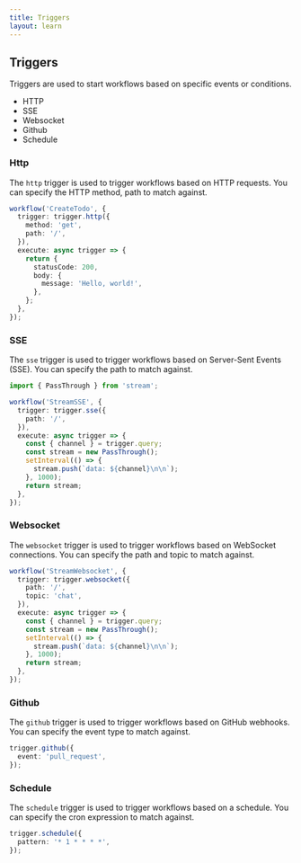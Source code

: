 ```yaml
---
title: Triggers
layout: learn
---
```


## Triggers

Triggers are used to start workflows based on specific events or conditions.

- HTTP
- SSE
- Websocket
- Github
- Schedule

### Http

The `http` trigger is used to trigger workflows based on HTTP requests. You can specify the HTTP method, path to match against.

```ts
workflow('CreateTodo', {
  trigger: trigger.http({
    method: 'get',
    path: '/',
  }),
  execute: async trigger => {
    return {
      statusCode: 200,
      body: {
        message: 'Hello, world!',
      },
    };
  },
});
```

### SSE

The `sse` trigger is used to trigger workflows based on Server-Sent Events (SSE). You can specify the path to match against.

```ts
import { PassThrough } from 'stream';

workflow('StreamSSE', {
  trigger: trigger.sse({
    path: '/',
  }),
  execute: async trigger => {
    const { channel } = trigger.query;
    const stream = new PassThrough();
    setInterval(() => {
      stream.push(`data: ${channel}\n\n`);
    }, 1000);
    return stream;
  },
});
```

### Websocket

The `websocket` trigger is used to trigger workflows based on WebSocket connections. You can specify the path and topic to match against.

```ts
workflow('StreamWebsocket', {
  trigger: trigger.websocket({
    path: '/',
    topic: 'chat',
  }),
  execute: async trigger => {
    const { channel } = trigger.query;
    const stream = new PassThrough();
    setInterval(() => {
      stream.push(`data: ${channel}\n\n`);
    }, 1000);
    return stream;
  },
});
```

### Github

The `github` trigger is used to trigger workflows based on GitHub webhooks. You can specify the event type to match against.

```ts
trigger.github({
  event: 'pull_request',
});
```

### Schedule

The `schedule` trigger is used to trigger workflows based on a schedule. You can specify the cron expression to match against.

```ts
trigger.schedule({
  pattern: '* 1 * * * *',
});
```
